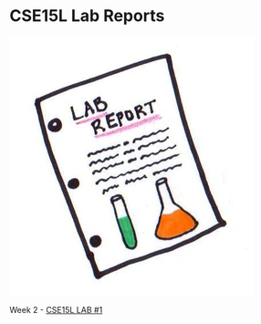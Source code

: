 # CSE15L Lab Reports

![Image](misc_images\lab_report_image.jpg)
    
Week 2 - [CSE15L LAB #1](https://abijitj.github.io/cse15l-lab-reports/lab-1/lab-report-1-week-2) 
 




